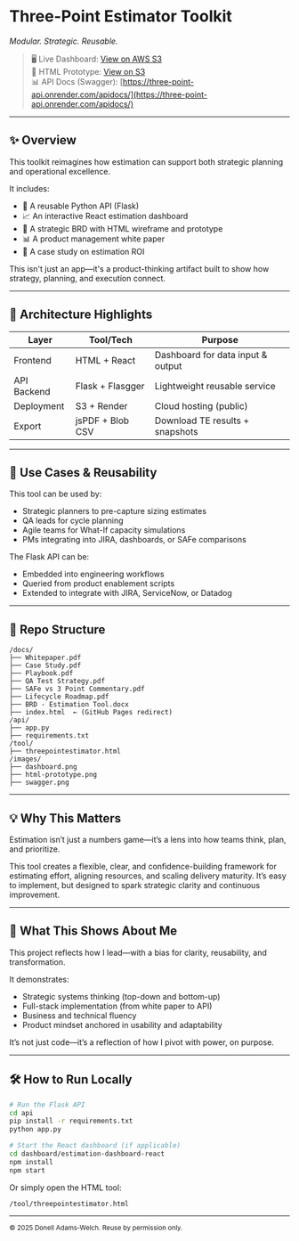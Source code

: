 # Three-Point Estimator Toolkit  
*Modular. Strategic. Reusable.*

> 🖥️ Live Dashboard: [View on AWS S3](http://estimationdashboard.s3-website-us-east-1.amazonaws.com)  
> 🔗 HTML Prototype: [View on S3](http://threepointestimator.s3-website-us-east-1.amazonaws.com)  
> 📊 API Docs (Swagger): [https://three-point-api.onrender.com/apidocs/](https://three-point-api.onrender.com/apidocs/)

---

## ✨ Overview

This toolkit reimagines how estimation can support both strategic planning and operational excellence.

It includes:
- 🔧 A reusable Python API (Flask)
- 📈 An interactive React estimation dashboard
- 📝 A strategic BRD with HTML wireframe and prototype
- 📊 A product management white paper
- 🧠 A case study on estimation ROI

This isn't just an app—it's a product-thinking artifact built to show how strategy, planning, and execution connect.

---

## 🚀 Architecture Highlights

| Layer        | Tool/Tech         | Purpose                            |
|--------------|-------------------|------------------------------------|
| Frontend     | HTML + React      | Dashboard for data input & output |
| API Backend  | Flask + Flasgger  | Lightweight reusable service       |
| Deployment   | S3 + Render       | Cloud hosting (public)             |
| Export       | jsPDF + Blob CSV  | Download TE results + snapshots    |

---

## 🧩 Use Cases & Reusability

This tool can be used by:
- Strategic planners to pre-capture sizing estimates
- QA leads for cycle planning
- Agile teams for What-If capacity simulations
- PMs integrating into JIRA, dashboards, or SAFe comparisons

The Flask API can be:
- Embedded into engineering workflows
- Queried from product enablement scripts
- Extended to integrate with JIRA, ServiceNow, or Datadog

---

## 📁 Repo Structure

```
/docs/
├── Whitepaper.pdf
├── Case Study.pdf
├── Playbook.pdf
├── QA Test Strategy.pdf
├── SAFe vs 3 Point Commentary.pdf
├── Lifecycle Roadmap.pdf
├── BRD - Estimation Tool.docx
├── index.html  ← (GitHub Pages redirect)
/api/
├── app.py
├── requirements.txt
/tool/
├── threepointestimator.html
/images/
├── dashboard.png
├── html-prototype.png
├── swagger.png
```

---

## 💡 Why This Matters

Estimation isn’t just a numbers game—it’s a lens into how teams think, plan, and prioritize.

This tool creates a flexible, clear, and confidence-building framework for estimating effort, aligning resources, and scaling delivery maturity. It’s easy to implement, but designed to spark strategic clarity and continuous improvement.

---

## 🧠 What This Shows About Me

This project reflects how I lead—with a bias for clarity, reusability, and transformation.

It demonstrates:
- Strategic systems thinking (top-down and bottom-up)
- Full-stack implementation (from white paper to API)
- Business and technical fluency
- Product mindset anchored in usability and adaptability

It’s not just code—it’s a reflection of how I pivot with power, on purpose.

---

## 🛠️ How to Run Locally

```bash
# Run the Flask API
cd api
pip install -r requirements.txt
python app.py

# Start the React dashboard (if applicable)
cd dashboard/estimation-dashboard-react
npm install
npm start
```

Or simply open the HTML tool:
```
/tool/threepointestimator.html
```

---

<sub>© 2025  Donell Adams-Welch. Reuse by permission only.</sub>
